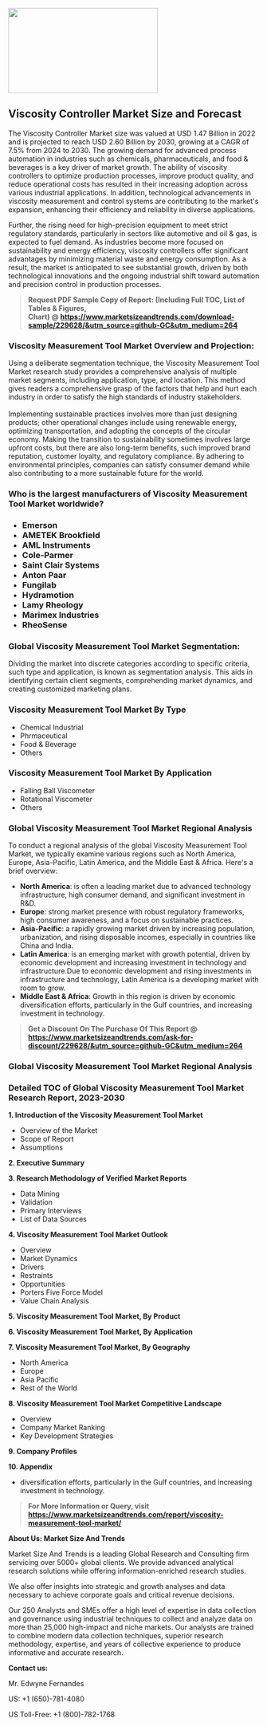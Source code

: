 <p><img class="alignnone size-medium wp-image-20088" src="https://ffe5etoiles.com/wp-content/uploads/2024/12/MST1-300x171.png" alt="" width="300" height="171" /></p><h2>Viscosity Controller Market Size and Forecast</h2><p>The Viscosity Controller Market size was valued at USD 1.47 Billion in 2022 and is projected to reach USD 2.60 Billion by 2030, growing at a CAGR of 7.5% from 2024 to 2030. The growing demand for advanced process automation in industries such as chemicals, pharmaceuticals, and food & beverages is a key driver of market growth. The ability of viscosity controllers to optimize production processes, improve product quality, and reduce operational costs has resulted in their increasing adoption across various industrial applications. In addition, technological advancements in viscosity measurement and control systems are contributing to the market's expansion, enhancing their efficiency and reliability in diverse applications.</p><p>Further, the rising need for high-precision equipment to meet strict regulatory standards, particularly in sectors like automotive and oil & gas, is expected to fuel demand. As industries become more focused on sustainability and energy efficiency, viscosity controllers offer significant advantages by minimizing material waste and energy consumption. As a result, the market is anticipated to see substantial growth, driven by both technological innovations and the ongoing industrial shift toward automation and precision control in production processes.</p></p><blockquote id="" class=""><strong>Request PDF Sample Copy of Report: (Including Full TOC, List of Tables &amp; Figures, Chart)&nbsp;@&nbsp;<strong><a href="https://www.marketsizeandtrends.com/download-sample/229628/&utm_source=github-GC&utm_medium=264" target="_blank">https://www.marketsizeandtrends.com/download-sample/229628/&utm_source=github-GC&utm_medium=264</a></strong></strong></blockquote><h3 id="" class="">Viscosity Measurement Tool Market&nbsp;Overview and Projection:</h3><p id="" class="">Using a deliberate segmentation technique, the Viscosity Measurement Tool Market research study provides a comprehensive analysis of multiple market segments, including application, type, and location. This method gives readers a comprehensive grasp of the factors that help and hurt each industry in order to satisfy the high standards of industry stakeholders. <br /> <br />Implementing sustainable practices involves more than just designing products; other operational changes include using renewable energy, optimizing transportation, and adopting the concepts of the circular economy. Making the transition to sustainability sometimes involves large upfront costs, but there are also long-term benefits, such improved brand reputation, customer loyalty, and regulatory compliance. By adhering to environmental principles, companies can satisfy consumer demand while also contributing to a more sustainable future for the world.</p><h3 id="" class="">Who is the largest manufacturers of&nbsp;Viscosity Measurement Tool Market worldwide?</h3><h3 class=""><p><ul><li>Emerson </li><li> AMETEK Brookfield </li><li> AML Instruments </li><li> Cole-Parmer </li><li> Saint Clair Systems </li><li> Anton Paar </li><li> Fungilab </li><li> Hydramotion </li><li> Lamy Rheology </li><li> Marimex Industries </li><li> RheoSense</li></ul></p></h3><h3 id="" class="">Global&nbsp;Viscosity Measurement Tool Market Segmentation:</h3><p id="" class="">Dividing the market into discrete categories according to specific criteria, such type and application, is known as segmentation analysis. This aids in identifying certain client segments, comprehending market dynamics, and creating customized marketing plans.</p><h3 id="" class="">Viscosity Measurement Tool Market&nbsp;By Type</h3><p><p><ul><li>Chemical Industrial</li><li> Phrmaceutical</li><li> Food & Beverage</li><li> Others</p></li></ul></p></p><h3 id="" class="">Viscosity Measurement Tool Market&nbsp;By Application</h3><p class=""><p><ul><li>Falling Ball Viscometer</li><li> Rotational Viscometer</li><li> Others</li></ul></p></p><h3 id="" class="">Global Viscosity Measurement Tool Market Regional Analysis</h3><p id="" class="">To conduct a regional analysis of the global Viscosity Measurement Tool Market, we typically examine various regions such as North America, Europe, Asia-Pacific, Latin America, and the Middle East &amp; Africa. Here's a brief overview:</p><ul><li><strong>North America</strong>: is often a leading market due to advanced technology infrastructure, high consumer demand, and significant investment in R&amp;D.</li><li><strong>Europe</strong>: strong market presence with robust regulatory frameworks, high consumer awareness, and a focus on sustainable practices.</li><li><strong>Asia-Pacific</strong>: a rapidly growing market driven by increasing population, urbanization, and rising disposable incomes, especially in countries like China and India.</li><li><strong>Latin America</strong>: is an emerging market with growth potential, driven by economic development and increasing investment in technology and infrastructure.Due to economic development and rising investments in infrastructure and technology, Latin America is a developing market with room to grow.</li><li><strong>Middle East &amp; Africa</strong>: Growth in this region is driven by economic diversification efforts, particularly in the Gulf countries, and increasing investment in technology.</li></ul><blockquote id="" class=""><strong>Get a Discount On The Purchase Of This Report @ <strong><a href="https://www.marketsizeandtrends.com/ask-for-discount/229628/&utm_source=github-GC&utm_medium=264" target="_blank">https://www.marketsizeandtrends.com/ask-for-discount/229628/&utm_source=github-GC&utm_medium=264</a></strong></strong></blockquote><h3 id="" class="">Global Viscosity Measurement Tool Market Regional Analysis</h3><h3 id="" class="">Detailed TOC of Global Viscosity Measurement Tool Market Research Report, 2023-2030</h3><p id="" class=""><strong>1. Introduction of the Viscosity Measurement Tool Market</strong></p><ul><li>Overview of the Market</li><li>Scope of Report</li><li>Assumptions</li></ul><p id="" class=""><strong>2. Executive Summary</strong></p><p id="" class=""><strong>3. Research Methodology of Verified Market Reports</strong></p><ul><li>Data Mining</li><li>Validation</li><li>Primary Interviews</li><li>List of Data Sources</li></ul><p id="" class=""><strong>4. Viscosity Measurement Tool Market Outlook</strong></p><ul><li>Overview</li><li>Market Dynamics</li><li>Drivers</li><li>Restraints</li><li>Opportunities</li><li>Porters Five Force Model</li><li>Value Chain Analysis</li></ul><p id="" class=""><strong>5. Viscosity Measurement Tool Market, By Product</strong></p><p id="" class=""><strong>6. Viscosity Measurement Tool Market, By Application</strong></p><p id="" class=""><strong>7. Viscosity Measurement Tool Market, By Geography</strong></p><ul><li>North America</li><li>Europe</li><li>Asia Pacific</li><li>Rest of the World</li></ul><p id="" class=""><strong>8. Viscosity Measurement Tool Market Competitive Landscape</strong></p><ul><li>Overview</li><li>Company Market Ranking</li><li>Key Development Strategies</li></ul><p id="" class=""><strong>9. Company Profiles</strong></p><p id="" class=""><strong>10. Appendix</strong></p><ul><li>diversification efforts, particularly in the Gulf countries, and increasing investment in technology.</li></ul><blockquote id="" class=""><strong>For More Information or Query, visit <strong><strong><a href="https://www.marketsizeandtrends.com/report/viscosity-measurement-tool-market/" target="_blank">https://www.marketsizeandtrends.com/report/viscosity-measurement-tool-market/</a></strong></strong></strong></blockquote><p id="" class=""><strong>About Us: Market Size And Trends</strong></p><p id="" class="">Market Size And Trends is a leading Global Research and Consulting firm servicing over 5000+ global clients. We provide advanced analytical research solutions while offering information-enriched research studies.</p><p id="" class="">We also offer insights into strategic and growth analyses and data necessary to achieve corporate goals and critical revenue decisions.</p><p id="" class="">Our 250 Analysts and SMEs offer a high level of expertise in data collection and governance using industrial techniques to collect and analyze data on more than 25,000 high-impact and niche markets. Our analysts are trained to combine modern data collection techniques, superior research methodology, expertise, and years of collective experience to produce informative and accurate research.</p><p id="" class=""><strong>Contact us:</strong></p><p id="" class="">Mr. Edwyne Fernandes</p><p id="" class="">US: +1 (650)-781-4080</p><p id="" class="">US Toll-Free: +1 (800)-782-1768</p>
